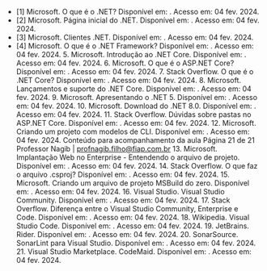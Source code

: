 - [1] Microsoft. O que é o .NET? Disponível em: . Acesso em: 04 fev. 2024. 
- [2] Microsoft. Página inicial do .NET. Disponível em: . Acesso em: 04 fev. 2024.
- [3] Microsoft. Clientes .NET. Disponível em: . Acesso em: 04 fev. 2024.
- [4] Microsoft. O que é o .NET Framework? Disponível em: . Acesso em: 04 fev. 2024. 5. Microsoft. Introdução ao .NET Core. Disponível em: . Acesso em: 04 fev. 2024. 6. Microsoft. O que é o ASP.NET Core? Disponível em: . Acesso em: 04 fev. 2024. 7. Stack Overflow. O que é o .NET Core? Disponível em: . Acesso em: 04 fev. 2024. 8. Microsoft. Lançamentos e suporte do .NET Core. Disponível em: . Acesso em: 04 fev. 2024. 9. Microsoft. Apresentando o .NET 5. Disponível em: . Acesso em: 04 fev. 2024. 10. Microsoft. Download do .NET 8.0. Disponível em: . Acesso em: 04 fev. 2024. 11. Stack Overflow. Dúvidas sobre pastas no ASP.NET Core. Disponível em: . Acesso em: 04 fev. 2024. 12. Microsoft. Criando um projeto com modelos de CLI. Disponível em: . Acesso em: 04 fev. 2024. Conteúdo para acompanhamento da aula Página 21 de 21 Professor Nagib | profnagib.filho@fiap.com.br 13. Microsoft. Implantação Web no Enterprise - Entendendo o arquivo de projeto. Disponível em: . Acesso em: 04 fev. 2024. 14. Stack Overflow. O que faz o arquivo .csproj? Disponível em: . Acesso em: 04 fev. 2024. 15. Microsoft. Criando um arquivo de projeto MSBuild do zero. Disponível em: . Acesso em: 04 fev. 2024. 16. Visual Studio. Visual Studio Community. Disponível em: . Acesso em: 04 fev. 2024. 17. Stack Overflow. Diferença entre o Visual Studio Community, Enterprise e Code. Disponível em: . Acesso em: 04 fev. 2024. 18. Wikipedia. Visual Studio Code. Disponível em: . Acesso em: 04 fev. 2024. 19. JetBrains. Rider. Disponível em: . Acesso em: 04 fev. 2024. 20. SonarSource. SonarLint para Visual Studio. Disponível em: . Acesso em: 04 fev. 2024. 21. Visual Studio Marketplace. CodeMaid. Disponível em: . Acesso em: 04 fev. 2024.